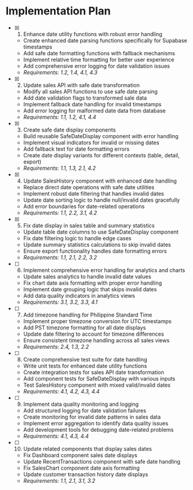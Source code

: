 # Implementation Plan

- [x] 1. Enhance date utility functions with robust error handling
  - Create enhanced date parsing functions specifically for Supabase timestamps
  - Add safe date formatting functions with fallback mechanisms
  - Implement relative time formatting for better user experience
  - Add comprehensive error logging for date validation issues
  - _Requirements: 1.2, 1.4, 4.1, 4.3_

- [x] 2. Update sales API with safe date transformation
  - Modify all sales API functions to use safe date parsing
  - Add date validation flags to transformed sale data
  - Implement fallback date handling for invalid timestamps
  - Add error logging for malformed date data from database
  - _Requirements: 1.1, 1.2, 4.1, 4.4_

- [x] 3. Create safe date display components
  - Build reusable SafeDateDisplay component with error handling
  - Implement visual indicators for invalid or missing dates
  - Add fallback text for date formatting errors
  - Create date display variants for different contexts (table, detail, export)
  - _Requirements: 1.1, 1.3, 2.1, 4.2_

- [x] 4. Update SalesHistory component with enhanced date handling
  - Replace direct date operations with safe date utilities
  - Implement robust date filtering that handles invalid dates
  - Update date sorting logic to handle null/invalid dates gracefully
  - Add error boundaries for date-related operations
  - _Requirements: 1.1, 2.2, 3.1, 4.2_

- [x] 5. Fix date display in sales table and summary statistics
  - Update table date columns to use SafeDateDisplay component
  - Fix date filtering logic to handle edge cases
  - Update summary statistics calculations to skip invalid dates
  - Ensure export functionality handles date formatting errors
  - _Requirements: 1.1, 2.1, 2.2, 3.2_

- [ ] 6. Implement comprehensive error handling for analytics and charts
  - Update sales analytics to handle invalid date values
  - Fix chart date axis formatting with proper error handling
  - Implement date grouping logic that skips invalid dates
  - Add data quality indicators in analytics views
  - _Requirements: 3.1, 3.2, 3.3, 4.1_

- [ ] 7. Add timezone handling for Philippine Standard Time
  - Implement proper timezone conversion for UTC timestamps
  - Add PST timezone formatting for all date displays
  - Update date filtering to account for timezone differences
  - Ensure consistent timezone handling across all sales views
  - _Requirements: 2.4, 1.3, 2.2_

- [ ] 8. Create comprehensive test suite for date handling
  - Write unit tests for enhanced date utility functions
  - Create integration tests for sales API date transformation
  - Add component tests for SafeDateDisplay with various inputs
  - Test SalesHistory component with mixed valid/invalid dates
  - _Requirements: 4.1, 4.2, 4.3, 4.4_

- [ ] 9. Implement data quality monitoring and logging
  - Add structured logging for date validation failures
  - Create monitoring for invalid date patterns in sales data
  - Implement error aggregation to identify data quality issues
  - Add development tools for debugging date-related problems
  - _Requirements: 4.1, 4.3, 4.4_

- [ ] 10. Update related components that display sales dates
  - Fix Dashboard component sales date displays
  - Update RecentTransactions component with safe date handling
  - Fix SalesChart component date axis formatting
  - Update customer transaction history date displays
  - _Requirements: 1.1, 2.1, 3.1, 3.2_